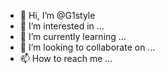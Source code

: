 - 👋 Hi, I’m @G1style
- 👀 I’m interested in ...
- 🌱 I’m currently learning ...
- 💞️ I’m looking to collaborate on ...
- 📫 How to reach me ...

<!---
G1style/G1style is a ✨ special ✨ repository because its `README.md` (this file) appears on your GitHub profile.
You can click the Preview link to take a look at your changes.
--->

